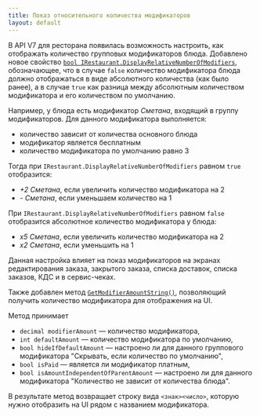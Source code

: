 ```yaml
---
title: Показ относительного количества модификаторов
layout: default
---
```


В API V7 для ресторана появилась возможность настроить, как отображать количество групповых модификаторов блюда.
Добавлено новое свойство [`bool IRestaurant.DisplayRelativeNumberOfModifiers`](https://iiko.github.io/front.api.sdk/v7/html/P_Resto_Front_Api_Data_Organization_IRestaurant_DisplayRelativeNumberOfModifiers.htm), обозначающее, что в случае `false` количество модификатора блюда должно отображаться в виде абсолютного количества (как было ранее), а в случае `true` как разница между абсолютным количеством модификатора и его количеством по умолчанию.

Например, у блюда есть модификатор _Сметана_, входящий в группу модификаторов. Для данного модификатора выполняется:
- количество зависит от количества основного блюда
- модификатор является бесплатным
- количество модификатора по умолчанию равно 3

Тогда при `IRestaurant.DisplayRelativeNumberOfModifiers` равном `true` отобразится:
- _+2 Сметана_, если увеличить количество модификатора на 2
- _- Сметана_, если уменьшаем количество на 1

При `IRestaurant.DisplayRelativeNumberOfModifiers` равном `false` отобразится абсолютное количество модификатора у блюда:
- _х5 Сметана_, если увеличить количество модификатора на 2 
- _х2 Сметана_, если уменьшить на 1

Данная настройка влияет на показ модификаторов на экранах редактирования заказа, закрытого заказа, списка доставок, списка заказов, КДС и в сервис-чеках.

Также добавлен метод [`GetModifierAmountString()`](https://iiko.github.io/front.api.sdk/v7/html/M_Resto_Front_Api_IOperationService_GetModifierAmountString.htm), позволяющий получить количество модификатора для отображения на UI.

Метод принимает
 
- `decimal modifierAmount` — количество модификатора,
- `int defaultAmount` — количество модификатора по умолчанию,
- `bool hideIfDefaultAmount` — настроено ли для данного группового модификатора "Скрывать, если количество по умолчанию",
- `bool isPaid` — является ли модификатор платным,
- `bool isAmountIndependentOfParentAmount` — настроено ли для данного модификатора "Количество не зависит от количества блюда".

В результате метод возвращает строку вида `<знак><число>`, которую нужно отобразить на UI рядом с названием модификатора.